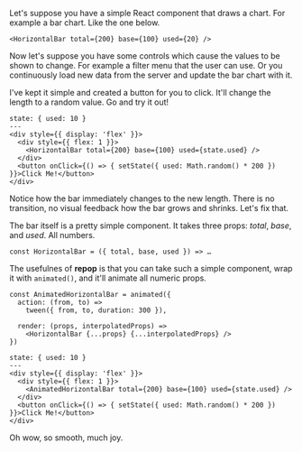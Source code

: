 Let's suppose you have a simple React component that draws a chart. For example a bar chart. Like the one below.

```react
<HorizontalBar total={200} base={100} used={20} />
```

Now let's suppose you have some controls which cause the values to be shown to change. For example a filter menu that the user can use. Or you continuously load new data from the server and update the bar chart with it.

I've kept it simple and created a button for you to click. It'll change the length to a random value. Go and try it out!

```react
state: { used: 10 }
---
<div style={{ display: 'flex' }}>
  <div style={{ flex: 1 }}>
    <HorizontalBar total={200} base={100} used={state.used} />
  </div>
  <button onClick={() => { setState({ used: Math.random() * 200 }) }}>Click Me!</button>
</div>
```

Notice how the bar immediately changes to the new length. There is no transition, no visual feedback how the bar grows and shrinks. Let's fix that.

The bar itself is a pretty simple component. It takes three props: *total*, *base*, and *used*. All numbers.

```code|lang-js
const HorizontalBar = ({ total, base, used }) => …
```

The usefulnes of **repop** is that you can take such a simple component, wrap it with `animated()`, and it'll animate all numeric props.

```code|lang-js
const AnimatedHorizontalBar = animated({
  action: (from, to) =>
    tween({ from, to, duration: 300 }),

  render: (props, interpolatedProps) =>
    <HorizontalBar {...props} {...interpolatedProps} />
})
```

```react
state: { used: 10 }
---
<div style={{ display: 'flex' }}>
  <div style={{ flex: 1 }}>
    <AnimatedHorizontalBar total={200} base={100} used={state.used} />
  </div>
  <button onClick={() => { setState({ used: Math.random() * 200 }) }}>Click Me!</button>
</div>
```

Oh wow, so smooth, much joy.
